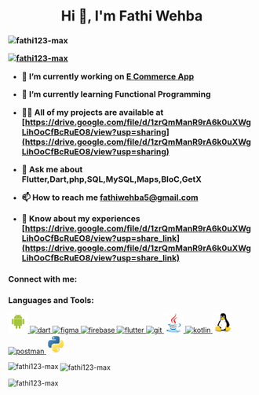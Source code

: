 <h1 align="center">Hi 👋, I'm Fathi Wehba</h1>
<h3 Full Stack Mobile Developer</h3>

<p align="left"> <img src="https://komarev.com/ghpvc/?username=fathi123-max&label=Profile%20views&color=0e75b6&style=flat" alt="fathi123-max" /> </p>

<p align="left"> <a href="https://github.com/ryo-ma/github-profile-trophy"><img src="https://github-profile-trophy.vercel.app/?username=fathi123-max" alt="fathi123-max" /></a> </p>

- 🔭 I’m currently working on [E Commerce App](https://github.com/Fathi123-max/mobmart)

- 🌱 I’m currently learning **Functional Programming**

- 👨‍💻 All of my projects are available at [https://drive.google.com/file/d/1zrQmManR9rA6k0uXWgLihOoCfBcRuEO8/view?usp=sharing](https://drive.google.com/file/d/1zrQmManR9rA6k0uXWgLihOoCfBcRuEO8/view?usp=sharing)

- 💬 Ask me about **Flutter,Dart,php,SQL,MySQL,Maps,BloC,GetX**

- 📫 How to reach me **fathiwehba5@gmail.com**

- 📄 Know about my experiences [https://drive.google.com/file/d/1zrQmManR9rA6k0uXWgLihOoCfBcRuEO8/view?usp=share_link](https://drive.google.com/file/d/1zrQmManR9rA6k0uXWgLihOoCfBcRuEO8/view?usp=share_link)

<h3 align="left">Connect with me:</h3>
<p align="left">
</p>

<h3 align="left">Languages and Tools:</h3>
<p align="left"> <a href="https://developer.android.com" target="_blank" rel="noreferrer"> <img src="https://raw.githubusercontent.com/devicons/devicon/master/icons/android/android-original-wordmark.svg" alt="android" width="40" height="40"/> </a> <a href="https://dart.dev" target="_blank" rel="noreferrer"> <img src="https://www.vectorlogo.zone/logos/dartlang/dartlang-icon.svg" alt="dart" width="40" height="40"/> </a> <a href="https://www.figma.com/" target="_blank" rel="noreferrer"> <img src="https://www.vectorlogo.zone/logos/figma/figma-icon.svg" alt="figma" width="40" height="40"/> </a> <a href="https://firebase.google.com/" target="_blank" rel="noreferrer"> <img src="https://www.vectorlogo.zone/logos/firebase/firebase-icon.svg" alt="firebase" width="40" height="40"/> </a> <a href="https://flutter.dev" target="_blank" rel="noreferrer"> <img src="https://www.vectorlogo.zone/logos/flutterio/flutterio-icon.svg" alt="flutter" width="40" height="40"/> </a> <a href="https://git-scm.com/" target="_blank" rel="noreferrer"> <img src="https://www.vectorlogo.zone/logos/git-scm/git-scm-icon.svg" alt="git" width="40" height="40"/> </a> <a href="https://www.java.com" target="_blank" rel="noreferrer"> <img src="https://raw.githubusercontent.com/devicons/devicon/master/icons/java/java-original.svg" alt="java" width="40" height="40"/> </a> <a href="https://kotlinlang.org" target="_blank" rel="noreferrer"> <img src="https://www.vectorlogo.zone/logos/kotlinlang/kotlinlang-icon.svg" alt="kotlin" width="40" height="40"/> </a> <a href="https://www.linux.org/" target="_blank" rel="noreferrer"> <img src="https://raw.githubusercontent.com/devicons/devicon/master/icons/linux/linux-original.svg" alt="linux" width="40" height="40"/> </a> <a href="https://postman.com" target="_blank" rel="noreferrer"> <img src="https://www.vectorlogo.zone/logos/getpostman/getpostman-icon.svg" alt="postman" width="40" height="40"/> </a> <a href="https://www.python.org" target="_blank" rel="noreferrer"> <img src="https://raw.githubusercontent.com/devicons/devicon/master/icons/python/python-original.svg" alt="python" width="40" height="40"/> </a> </p>

<p><img align="left" src="https://github-readme-stats.vercel.app/api/top-langs?username=fathi123-max&show_icons=true&locale=en&layout=compact" alt="fathi123-max" /></p>

<p>&nbsp;<img align="center" src="https://github-readme-stats.vercel.app/api?username=fathi123-max&show_icons=true&locale=en" alt="fathi123-max" /></p>

<p><img align="center" src="https://github-readme-streak-stats.herokuapp.com/?user=fathi123-max&" alt="fathi123-max" /></p>
